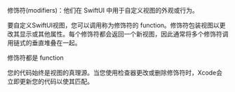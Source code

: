 修饰符(modifiers)：他们在 SwiftUI 中用于自定义视图的外观或行为。

要自定义SwiftUI视图，您可以调用称为修饰符的 function。修饰符包装视图以更改其显示或其他属性。每个修饰符都会返回一个新视图，因此通常将多个修饰符调用链式的垂直堆叠在一起。

修饰符都是 function

您的代码始终是视图的真理源。当您使用检查器更改或删除修饰符时，Xcode会立即更新您的代码以使其匹配。

